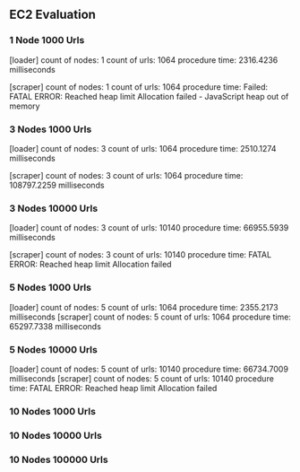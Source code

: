 ## EC2 Evaluation

### 1 Node 1000 Urls

[loader]
count of nodes: 1
count of urls: 1064
procedure time: 2316.4236 milliseconds

[scraper]
count of nodes: 1
count of urls: 1064
procedure time: Failed: FATAL ERROR: Reached heap limit Allocation failed - JavaScript heap out of memory

### 3 Nodes 1000 Urls

[loader]
count of nodes: 3
count of urls: 1064
procedure time: 2510.1274 milliseconds

[scraper]
count of nodes: 3
count of urls: 1064
procedure time: 108797.2259 milliseconds

### 3 Nodes 10000 Urls

[loader]
count of nodes: 3
count of urls: 10140
procedure time: 66955.5939 milliseconds

[scraper]
count of nodes: 3
count of urls: 10140
procedure time: FATAL ERROR: Reached heap limit Allocation failed

### 5 Nodes 1000 Urls

[loader]
count of nodes: 5
count of urls: 1064
procedure time: 2355.2173 milliseconds
[scraper]
count of nodes: 5
count of urls: 1064
procedure time: 65297.7338 milliseconds

### 5 Nodes 10000 Urls

[loader]
count of nodes: 5
count of urls: 10140
procedure time: 66734.7009 milliseconds
[scraper]
count of nodes: 5
count of urls: 10140
procedure time: FATAL ERROR: Reached heap limit Allocation failed

### 10 Nodes 1000 Urls
### 10 Nodes 10000 Urls
### 10 Nodes 100000 Urls
